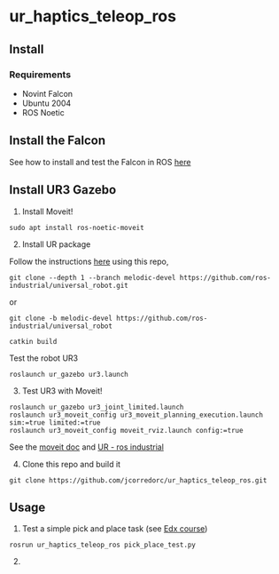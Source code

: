 # ur_haptics_teleop_ros

## Install

### Requirements

* Novint Falcon
* Ubuntu 2004
* ROS Noetic

## Install the Falcon

See how to install and test the Falcon in ROS [here](doc/install_falcon.md)

## Install UR3 Gazebo

1. Install Moveit!

```
sudo apt install ros-noetic-moveit
```

2. Install UR package 

Follow the instructions [here](https://github.com/ros-industrial/universal_robot.git) using this repo,

```
git clone --depth 1 --branch melodic-devel https://github.com/ros-industrial/universal_robot.git
```
or 

```
git clone -b melodic-devel https://github.com/ros-industrial/universal_robot
```


```
catkin build
```

Test the robot UR3

```
roslaunch ur_gazebo ur3.launch
```

3. Test UR3 with Moveit!


```
roslaunch ur_gazebo ur3_joint_limited.launch
roslaunch ur3_moveit_config ur3_moveit_planning_execution.launch sim:=true limited:=true
roslaunch ur3_moveit_config moveit_rviz.launch config:=true
```

See the [moveit doc](https://ros-planning.github.io/moveit_tutorials/) and [UR - ros industrial](https://github.com/ros-industrial/universal_robot)


4. Clone this repo and build it

```
git clone https://github.com/jcorredorc/ur_haptics_teleop_ros.git
```


## Usage

1. Test a simple pick and place task (see [Edx course](https://www.edx.org/es/course/hello-real-world-with-ros-robot-operating-system))

```
rosrun ur_haptics_teleop_ros pick_place_test.py
```


2. 